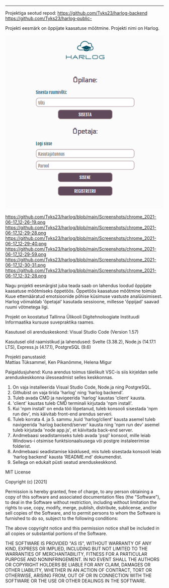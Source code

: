 
-------------------------------------------------------------------------
 Projektiga seotud repod:
https://github.com/Tyks23/harlog-backend
https://github.com/Tyks23/harlog-public-

Projekti eesmärk on õppijate kaasatuse mõõtmine. Projekti nimi on Harlog.

![Alt text](https://github.com/Tyks23/harlog/blob/main/Screenshots/chrome_2021-06-17_12-21-03.png)

https://github.com/Tyks23/harlog/blob/main/Screenshots/chrome_2021-06-17_12-26-19.png
https://github.com/Tyks23/harlog/blob/main/Screenshots/chrome_2021-06-17_12-29-28.png
https://github.com/Tyks23/harlog/blob/main/Screenshots/chrome_2021-06-17_12-29-40.png
https://github.com/Tyks23/harlog/blob/main/Screenshots/chrome_2021-06-17_12-29-59.png
https://github.com/Tyks23/harlog/blob/main/Screenshots/chrome_2021-06-17_12-30-31.png
https://github.com/Tyks23/harlog/blob/main/Screenshots/chrome_2021-06-17_12-32-28.png

Nagu projekti eesmärgist juba teada saab on lahendus loodud õppijate kaasatuse mõõtmiseks õppetöös.
Õppetöös kaasatuse mõõtmine toimub Kuue ettemääratud emotsioonide põhise küsimuse vastuste analüüsimisest.
Harlog võimaldab 'õpetajal' kasutada sessioone, millesse 'õppijad' saavad ruumi võtmetega ligi.

Projekt on koostatud Tallinna Ülikooli Digitehnoloogiate Instituudi Informaatika kursuse suvepraktika raames.

Kasutusel oli arenduskeskond: Visual Studio Code (Version 1.57)

Kasutusel olid raamistikud ja lahendused: 
Svelte (3.38.2), 
Node.js (14.17.1 LTS), 
Express.js (4.17.1), 
PostgreSQL (9.6)

Projekti panustasid:    
Mattias Tüksammel, 
Ken Pikanõmme, 
Helena Migur



Paigaldusjuhend: Kuna arendus toimus täielikult VSC-is siis kirjeldan selle arenduskeskkonna ülesseadmist selles keskkonnas.
1. On vaja installeerida Visual Studio Code, Node.ja ning PostgreSQL.
2. Githubist on vaja tirida 'harlog' ning 'harlog backend'.
3. Tuleb avada CMD ja navigeerida 'harlog' kaustas 'client' kausta.
4. 'client' kaustas tuleb CMD terminali kirjutada 'npm install'.
5. Kui 'npm install' on enda töö lõpetanud, tuleb konsooli sisestada 'npm run dev', mis käivitab front-end arendus serveri.
6. Tuleb korrata 4. ja 5. sammu ,kuid 'harlog/client' kausta asemel tuleb navigeerida 'harlog backend/server' kausta ning 'npm run dev' asemel tuleb kirjutada 'node app.js', et käivitada back-end server.
7. Andmebaasi seadistamiseks tuleb avada 'psql' konsool, mille leiab Windows-i otsimise funktsionaalsusega või postgre instaleerimise folderist.
8. Andmebaasi seadistamise käsklused, mis tuleb sisestada konsooli leiab 'harlog backend' kausta 'README.md' dokumendist.
9. Sellega on edukalt püsti seatud arenduskeskkond.





MIT License

Copyright (c) [2021]

Permission is hereby granted, free of charge, to any person obtaining a copy
of this software and associated documentation files (the "Software"), to deal
in the Software without restriction, including without limitation the rights
to use, copy, modify, merge, publish, distribute, sublicense, and/or sell
copies of the Software, and to permit persons to whom the Software is
furnished to do so, subject to the following conditions:

The above copyright notice and this permission notice shall be included in all
copies or substantial portions of the Software.

THE SOFTWARE IS PROVIDED "AS IS", WITHOUT WARRANTY OF ANY KIND, EXPRESS OR
IMPLIED, INCLUDING BUT NOT LIMITED TO THE WARRANTIES OF MERCHANTABILITY,
FITNESS FOR A PARTICULAR PURPOSE AND NONINFRINGEMENT. IN NO EVENT SHALL THE
AUTHORS OR COPYRIGHT HOLDERS BE LIABLE FOR ANY CLAIM, DAMAGES OR OTHER
LIABILITY, WHETHER IN AN ACTION OF CONTRACT, TORT OR OTHERWISE, ARISING FROM,
OUT OF OR IN CONNECTION WITH THE SOFTWARE OR THE USE OR OTHER DEALINGS IN THE
SOFTWARE.
